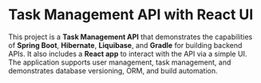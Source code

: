 # **Task Management API with React UI**

This project is a **Task Management API** that demonstrates the capabilities of **Spring Boot**, **Hibernate**, **Liquibase**, and **Gradle** for building backend APIs. It also includes a **React app** to interact with the API via a simple UI. The application supports user management, task management, and demonstrates database versioning, ORM, and build automation.

